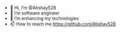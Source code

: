 - 👋 Hi, I’m @Atishay528
- 👀 I’m software engineer
- 🌱 I’m enhancing my technologies
- 📫 How to reach me https://github.com/Atishay528

<!---
Atishay528/Atishay528 is a ✨ special ✨ repository because its `README.md` (this file) appears on your GitHub profile.
You can click the Preview link to take a look at your changes.
--->
